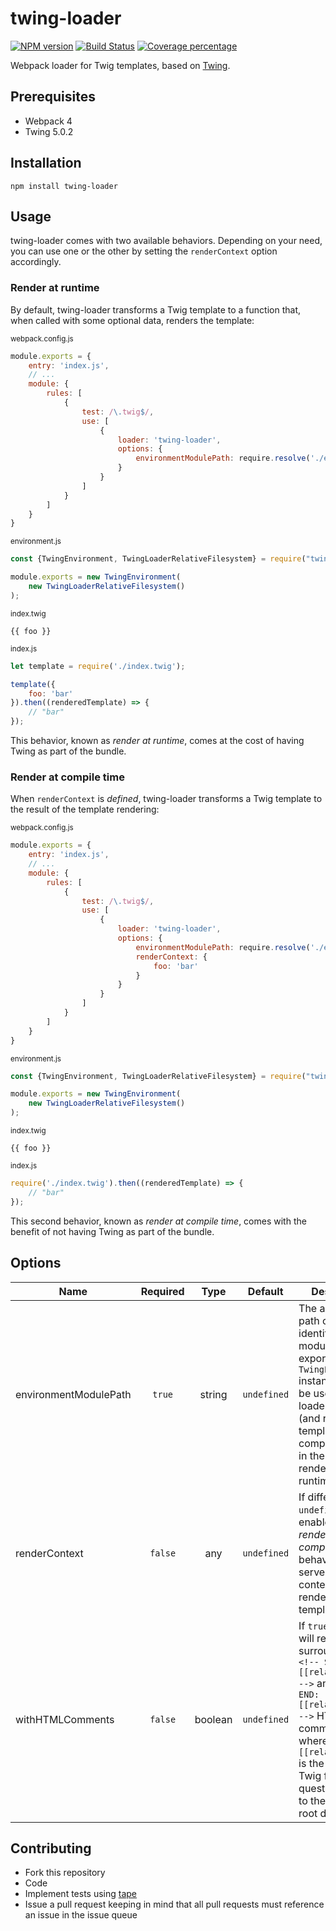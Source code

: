 # twing-loader
[![NPM version][npm-image]][npm-url] [![Build Status][travis-image]][travis-url] [![Coverage percentage][coveralls-image]][coveralls-url]

Webpack loader for Twig templates, based on [Twing](https://www.npmjs.com/package/twing).

## Prerequisites

* Webpack 4
* Twing 5.0.2

## Installation

`npm install twing-loader`

## Usage

twing-loader comes with two available behaviors. Depending on your need, you can use one or the other by setting the `renderContext` option accordingly.

### Render at runtime

By default, twing-loader transforms a Twig template to a function that, when called with some optional data, renders the template:

<sub>webpack.config.js</sub>

```javascript
module.exports = {
    entry: 'index.js',
    // ...
    module: {
        rules: [
            {
                test: /\.twig$/,
                use: [
                    {
                        loader: 'twing-loader',
                        options: {
                            environmentModulePath: require.resolve('./environment.js')
                        }
                    }
                ]
            }
        ]
    }
}
```

<sub>environment.js</sub>

```javascript
const {TwingEnvironment, TwingLoaderRelativeFilesystem} = require("twing");

module.exports = new TwingEnvironment(
    new TwingLoaderRelativeFilesystem()
);
```

<sub>index.twig</sub>

```twig
{{ foo }}
```

<sub>index.js</sub>

```javascript
let template = require('./index.twig');

template({
    foo: 'bar'
}).then((renderedTemplate) => {
    // "bar" 
});
```

This behavior, known as _render at runtime_, comes at the cost of having Twing as part of the bundle.

### Render at compile time

When `renderContext` is _defined_, twing-loader transforms a Twig template to the result of the template rendering:

<sub>webpack.config.js</sub>

```javascript
module.exports = {
    entry: 'index.js',
    // ...
    module: {
        rules: [
            {
                test: /\.twig$/,
                use: [
                    {
                        loader: 'twing-loader',
                        options: {
                            environmentModulePath: require.resolve('./environment.js'),
                            renderContext: {
                                foo: 'bar'
                            }
                        }
                    }
                ]
            }
        ]
    }
}
```

<sub>environment.js</sub>

```javascript
const {TwingEnvironment, TwingLoaderRelativeFilesystem} = require("twing");

module.exports = new TwingEnvironment(
    new TwingLoaderRelativeFilesystem()
);
```

<sub>index.twig</sub>

```twig
{{ foo }}
```

<sub>index.js</sub>

```javascript
require('./index.twig').then((renderedTemplate) => {
    // "bar"
});
```

This second behavior, known as _render at compile time_, comes with the benefit of not having Twing as part of the bundle.

## Options

|Name|Required|Type|Default|Description|
|---|:---:|:---:|:---:|---|
|environmentModulePath|`true`|string|`undefined`| The absolute path or the identifier to the module that exports the `TwingEnvironment` instance that will be used by the loader to compile (and render) the templates at compile time and in the bundle to render them at runtime.|
|renderContext|`false`|any|`undefined`|If different from `undefined`, enables the _render at compile time_ behavior and serves as context for the rendering of the templates.|
|withHTMLComments|`false`|boolean|`undefined`|If `true`, templates will render surrounded by `<!-- START: [[relativePath]] -->` and `<!-- END: [[relativePath]] -->` HTML comments, where `[[relativePath]]` is the path of the Twig file in question relative to the project root directory.|

## Contributing

* Fork this repository
* Code
* Implement tests using [tape](https://github.com/substack/tape)
* Issue a pull request keeping in mind that all pull requests must reference an issue in the issue queue

[npm-image]: https://badge.fury.io/js/twing-loader.svg
[npm-url]: https://npmjs.org/package/twing-loader
[travis-image]: https://travis-ci.com/NightlyCommit/twing-loader.svg?branch=master
[travis-url]: https://travis-ci.com/NightlyCommit/twing-loader
[coveralls-image]: https://coveralls.io/repos/github/NightlyCommit/twing-loader/badge.svg
[coveralls-url]: https://coveralls.io/github/NightlyCommit/twing-loader
